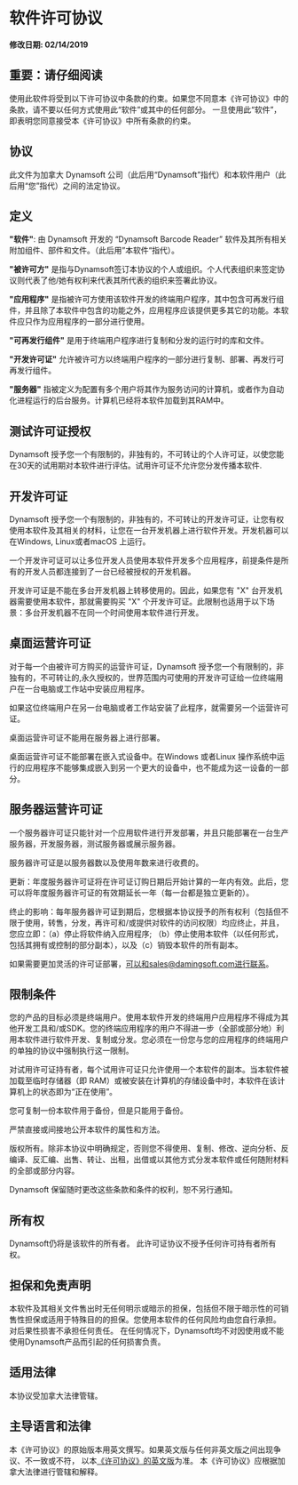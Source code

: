 # 软件许可协议

**修改日期: 02/14/2019**

## 重要：请仔细阅读 

使用此软件将受到以下许可协议中条款的约束。如果您不同意本《许可协议》中的条款，请不要以任何方式使用此“软件”或其中的任何部分。 一旦使用此“软件”，即表明您同意接受本《许可协议》中所有条款的约束。

## 协议

此文件为加拿大 Dynamsoft 公司（此后用“Dynamsoft”指代）和本软件用户（此后用“您”指代）之间的法定协议。

## 定义

**"软件"**: 由 Dynamsoft 开发的 “Dynamsoft Barcode Reader” 软件及其所有相关附加组件、部件和文件。（此后用”本软件“指代）。

**"被许可方"** 是指与Dynamsoft签订本协议的个人或组织。个人代表组织来签定协议则代表了他/她有权利来代表其所代表的组织来签署此协议。

**"应用程序"** 是指被许可方使用该软件开发的终端用户程序，其中包含可再发行组件，并且除了本软件中包含的功能之外，应用程序应该提供更多其它的功能。本软件应只作为应用程序的一部分进行使用。

**"可再发行组件"** 是用于终端用户程序进行复制和分发的运行时的库和文件。

**"开发许可证"** 允许被许可方以终端用户程序的一部分进行复制、部署、再发行可再发行组件。

**"服务器"** 指被定义为配置有多个用户将其作为服务访问的计算机，或者作为自动化进程运行的后台服务。计算机已经将本软件加载到其RAM中。



## 测试许可证授权

Dynamsoft 授予您一个有限制的，非独有的，不可转让的个人许可证，以使您能在30天的试用期对本软件进行评估。试用许可证不允许您分发传播本软件.

## 开发许可证

Dynamsoft 授予您一个有限制的，非独有的，不可转让的开发许可证，让您有权使用本软件及其相关的材料，让您在一台开发机器上进行软件开发。开发机器可以在Windows, Linux或者macOS 上运行。

一个开发许可证可以让多位开发人员使用本软件开发多个应用程序，前提条件是所有的开发人员都连接到了一台已经被授权的开发机器。

开发许可证是不能在多台开发机器上转移使用的。因此，如果您有 "X" 台开发机器需要使用本软件，那就需要购买 "X" 个开发许可证。此限制也适用于以下场景：多台开发机器不在同一个时间使用本软件进行开发。

## 桌面运营许可证

对于每一个由被许可方购买的运营许可证，Dynamsoft 授予您一个有限制的，非独有的，不可转让的,永久授权的，世界范围内可使用的开发许可证给一位终端用户在一台电脑或工作站中安装应用程序。

如果这位终端用户在另一台电脑或者工作站安装了此程序，就需要另一个运营许可证。

桌面运营许可证不能用在服务器上进行部署。

桌面运营许可证不能部署在嵌入式设备中。在Windows 或者Linux 操作系统中运行的应用程序不能够集成嵌入到另一个更大的设备中，也不能成为这一设备的一部分。

## 服务器运营许可证

一个服务器许可证只能针对一个应用软件进行开发部署，并且只能部署在一台生产服务器，开发服务器，测试服务器或展示服务器。

服务器许可证是以服务器数以及使用年数来进行收费的。

更新：年度服务器许可证将在许可证订购日期后开始计算的一年内有效。此后，您可以将年度服务器许可证的有效期延长一年（每一台都是独立更新的）。

终止的影响：每年服务器许可证到期后，您根据本协议授予的所有权利（包括但不限于使用，转售，分发，再许可和/或提供对软件的访问权限）均应终止，并且，您应立即：（a）停止将软件纳入应用程序; （b）停止使用本软件（以任何形式，包括其拥有或控制的部分副本），以及（c）销毁本软件的所有副本。

如果需要更加灵活的许可证部署，可以和sales@damingsoft.com进行联系。

## 限制条件

您的产品的目标必须是终端用户。使用本软件开发的终端用户应用程序不得成为其他开发工具和/或SDK。您的终端应用程序的用户不得进一步（全部或部分地）利用本软件进行软件开发、复制或分发。您必须在一份您与您的应用程序的终端用户的单独的协议中强制执行这一限制。

对试用许可证持有者，每个试用许可证只允许使用一个本软件的副本。当本软件被加载至临时存储器（即 RAM）或被安装在计算机的存储设备中时，本软件在该计算机上的状态即为“正在使用”。

您可复制一份本软件用于备份，但是只能用于备份。

严禁直接或间接地公开本软件的属性和方法。

版权所有。除非本协议中明确规定，否则您不得使用、复制、修改、逆向分析、反编译、反汇编、出售、转让、出租，出借或以其他方式分发本软件或任何随附材料的全部或部分内容。

Dynamsoft 保留随时更改这些条款和条件的权利，恕不另行通知。

## 所有权

Dynamsoft仍将是该软件的所有者。
此许可证协议不授予任何许可持有者所有权。


## 担保和免责声明

本软件及其相关文件售出时无任何明示或暗示的担保，包括但不限于暗示性的可销售性担保或适用于特殊目的的担保。您使用本软件的任何风险均由您自行承担。
对后果性损害不承担任何责任。 在任何情况下，Dynamsoft均不对因使用或不能使用Dynamsoft产品而引起的任何损害负责。

## 适用法律

本协议受加拿大法律管辖。

## 主导语言和法律 ##
本《许可协议》的原始版本用英文撰写。如果英文版与任何非英文版之间出现争议、不一致或不符， 以本[《许可协议》的英文版](https://www.dynamsoft.com/Products/barcode-reader-license-agreement.aspx)为准。 本《许可协议》应根据加拿大法律进行管辖和解释。